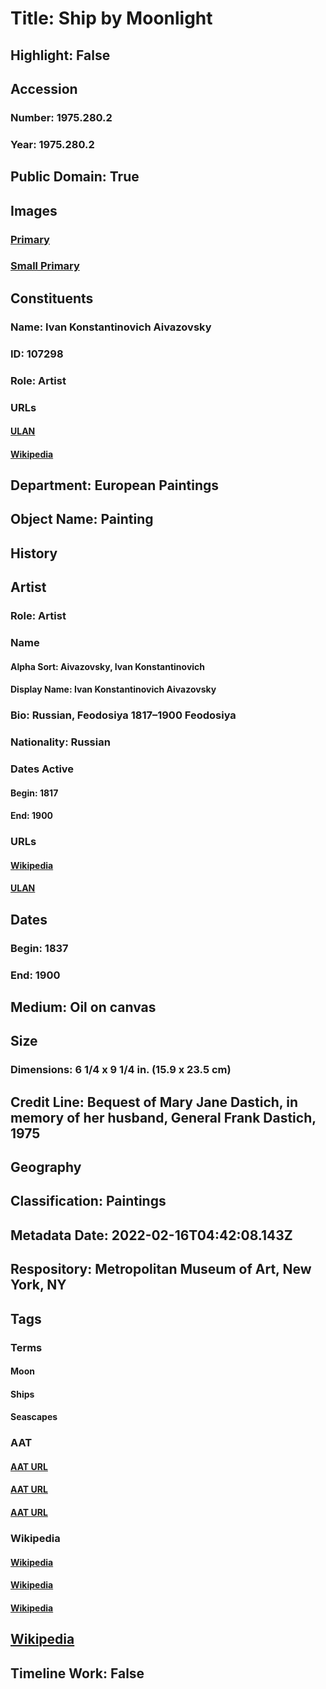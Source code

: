# Title: Ship by Moonlight
## Highlight: False
## Accession
### Number: 1975.280.2
### Year: 1975.280.2
## Public Domain: True
## Images
### [Primary](https://images.metmuseum.org/CRDImages/ep/original/DP-23290-001.jpg)
### [Small Primary](https://images.metmuseum.org/CRDImages/ep/web-large/DP-23290-001.jpg)
## Constituents
### Name: Ivan Konstantinovich Aivazovsky
### ID: 107298
### Role: Artist
### URLs
#### [ULAN](http://vocab.getty.edu/page/ulan/500021161)
#### [Wikipedia](https://www.wikidata.org/wiki/Q181568)
## Department: European Paintings
## Object Name: Painting
## History
## Artist
### Role: Artist
### Name
#### Alpha Sort: Aivazovsky, Ivan Konstantinovich
#### Display Name: Ivan Konstantinovich Aivazovsky
### Bio: Russian, Feodosiya 1817–1900 Feodosiya
### Nationality: Russian
### Dates Active
#### Begin: 1817
#### End: 1900
### URLs
#### [Wikipedia](https://www.wikidata.org/wiki/Q181568)
#### [ULAN](http://vocab.getty.edu/page/ulan/500021161)
## Dates
### Begin: 1837
### End: 1900
## Medium: Oil on canvas
## Size
### Dimensions: 6 1/4 x 9 1/4 in. (15.9 x 23.5 cm)
## Credit Line: Bequest of Mary Jane Dastich, in memory of her husband, General Frank Dastich, 1975
## Geography
## Classification: Paintings
## Metadata Date: 2022-02-16T04:42:08.143Z
## Respository: Metropolitan Museum of Art, New York, NY
## Tags
### Terms
#### Moon
#### Ships
#### Seascapes
### AAT
#### [AAT URL](http://vocab.getty.edu/page/aat/300386951)
#### [AAT URL](http://vocab.getty.edu/page/aat/300082981)
#### [AAT URL](http://vocab.getty.edu/page/aat/300117546)
### Wikipedia
#### [Wikipedia]()
#### [Wikipedia]()
#### [Wikipedia]()
## [Wikipedia](https://www.wikidata.org/wiki/Q19913423)
## Timeline Work: False